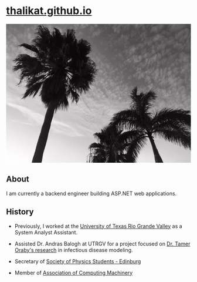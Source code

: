 # [thalikat.github.io](https://thalikat.github.io/)

![blink](./assets/palm-tree-original.jpg)

## About

I am currently a backend engineer building ASP.NET web applications.

## History

- Previously, I worked at the [University of Texas Rio Grande Valley](http://www.utrgv.edu/) as a System Analyst Assistant.

- Assisted Dr. Andras Balogh at UTRGV for a project focused on [Dr. Tamer Oraby's research](https://faculty.utrgv.edu/tamer.oraby/research.htm) in infectious disease modeling.

- Secretary of [Society of Physics Students - Edinburg](https://www.spsnational.org/)

- Member of [Association of Computing Machinery](https://www.acm.org/)